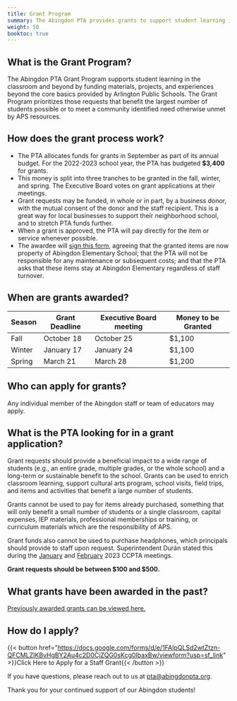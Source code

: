 ```yaml
---
title: Grant Program
summary: The Abingdon PTA provides grants to support student learning in the classroom and beyond.
weight: 50
booktoc: true
---
```


## What is the Grant Program?

The Abingdon PTA Grant Program supports student learning in the classroom and beyond by funding materials, projects, and experiences beyond the core basics provided by Arlington Public Schools. The Grant Program prioritizes those requests that benefit the largest number of students possible or to meet a community identified need otherwise unmet by APS resources.

## How does the grant process work?

- The PTA allocates funds for grants in September as part of its annual budget. For the 2022-2023 school year, the PTA has budgeted **$3,400** for grants.
- This money is split into three tranches to be granted in the fall, winter, and spring. The Executive Board votes on grant applications at their meetings.
- Grant requests may be funded, in whole or in part, by a business donor, with the mutual consent of the donor and the staff recipient. This is a great way for local businesses to support their neighborhood school, and to stretch PTA funds further.
- When a grant is approved, the PTA will pay directly for the item or service whenever possible.
- The awardee will [sign this form](files/grant-program-agreement.pdf), agreeing that the granted items are now property of Abingdon Elementary School; that the PTA will not be responsible for any maintenance or subsequent costs; and that the PTA asks that these items stay at Abingdon Elementary regardless of staff turnover.

## When are grants awarded?

| Season | Grant Deadline | Executive Board meeting | Money to be Granted |
| ------ | -------------- | ----------------------- | ------------------- |
| Fall   | October 18 | October 25 | $1,100 |
| Winter | January 17 | January 24 | $1,100 |
| Spring | March 21   | March 28   | $1,200 |

## Who can apply for grants?

Any individual member of the Abingdon staff or team of educators may apply.

## What is the PTA looking for in a grant application?

Grant requests should provide a beneficial impact to a wide range of students (e.g., an entire grade, multiple grades, or the whole school) and a long-term or sustainable benefit to the school. Grants can be used to enrich classroom learning, support cultural arts program, school visits, field trips, and items and activities that benefit a large number of students.

Grants cannot be used to pay for items already purchased, something that will only benefit a small number of students or a single classroom, capital expenses, IEP materials, professional memberships or training, or curriculum materials which are the responsibility of APS.

Grant funds also cannot be used to purchase headphones, which principals should provide to staff upon request. Superintendent Durán stated this during the [January](files/ccpta-1.pdf#page=2) and [February](files/ccpta-2.pdf#page=2) 2023 CCPTA meetings.

**Grant requests should be between $100 and $500.**

## What grants have been awarded in the past?

[Previously awarded grants can be viewed here.](/categories/grants/)

## How do I apply?

{{< button href="https://docs.google.com/forms/d/e/1FAIpQLSd2wtZtzn-QFCMLZIKBvHgBY2Au4c2D0CjZQG0sKcg0IbaxBw/viewform?usp=sf_link" >}}Click Here to Apply for a Staff Grant{{< /button >}}

If you have questions, please reach out to us at pta@abingdonpta.org.

Thank you for your continued support of our Abingdon students!

<!--
- https://tuckahoepta.membershiptoolkit.com/teacher_grants
- https://cardinalpta.org/staff-support/grants-for-education/
- https://jefferson.apsva.us/pta/pta-mini-grant-program/
- https://www.acmpta.com/pta-programsevents/teacher-grants
-->